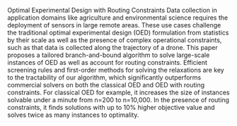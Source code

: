 Optimal Experimental Design with Routing Constraints
Data collection in application domains like agriculture and environmental science requires the deployment of sensors in large remote areas. These use cases challenge the traditional optimal experimental design (OED) formulation from statistics by their scale as well as the presence of complex operational constraints, such as that data is collected along the trajectory of a drone. This paper proposes a tailored branch-and-bound algorithm to solve large-scale instances of OED as well as account for routing constraints. Efficient screening rules and first-order methods for solving the relaxations are key to the tractability of our algorithm, which significantly outperforms commercial solvers on both the classical OED and OED with routing constraints. For classical OED for example, it increases the size of instances solvable under a minute from n=200 to n=10,000. In the presence of routing constraints, it finds solutions with up to 10% higher objective value and solves twice as many instances to optimality.